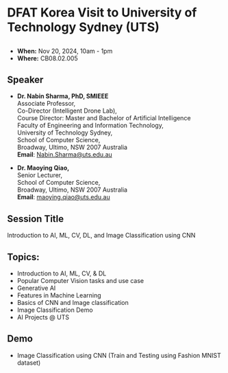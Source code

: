 # DFAT Korea Visit to University of Technology Sydney (UTS)

## 
* **When:** Nov 20, 2024, 10am - 1pm
* **Where:** CB08.02.005

## Speaker
* **Dr. Nabin Sharma, PhD, SMIEEE** <br/>
Associate Professor,<br/>
Co-Director (Intelligent Drone Lab),<br/>
Course Director: Master and Bachelor of Artificial Intelligence <br/>
Faculty of Engineering and Information Technology,<br/>
University of Technology Sydney,<br/>
School of Computer Science,<br/>
Broadway, Ultimo, NSW 2007 Australia<br/>
**Email**: Nabin.Sharma@uts.edu.au

* **Dr. Maoying Qiao,** <br/>
  Senior Lecturer,<br/>
  School of Computer Science,<br/>
  Broadway, Ultimo, NSW 2007 Australia<br/>
  **Email**: maoying.qiao@uts.edu.au

## Session Title
Introduction to AI, ML, CV, DL, and Image Classification using CNN

## Topics:
* Introduction to AI, ML, CV, & DL
* Popular Computer Vision tasks and use case
* Generative AI
* Features in Machine Learning
* Basics of CNN and Image classification  
* Image Classification Demo
* AI Projects @ UTS

## Demo
* Image Classification using CNN (Train and Testing using Fashion MNIST dataset)


